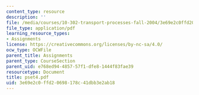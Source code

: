 ```yaml
---
content_type: resource
description: ''
file: /media/courses/10-302-transport-processes-fall-2004/3e69e2c0ffd20698178c41dbb3e2ab18_pset4.pdf
file_type: application/pdf
learning_resource_types:
- Assignments
license: https://creativecommons.org/licenses/by-nc-sa/4.0/
ocw_type: OCWFile
parent_title: Assignments
parent_type: CourseSection
parent_uid: e768ed94-4857-57f1-dfe8-1444f83fae39
resourcetype: Document
title: pset4.pdf
uid: 3e69e2c0-ffd2-0698-178c-41dbb3e2ab18
---
```

